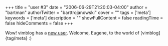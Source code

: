 +++
title = "user #3"
date = "2006-06-29T21:20:03-04:00"
author = "bartman"
authorTwitter = "barttrojanowski"
cover = ""
tags = ['meta']
keywords = ['meta']
description = ""
showFullContent = false
readingTime = false
hideComments = false
+++

Wow! vimblog has a [new user](http://www.anomalistic.org/blog/).  Welcome, Eugene, to the world of [vimblog]{tag/meta} :)


